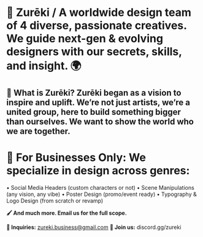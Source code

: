 # 🎌 Zurēki / A worldwide design team of 4 diverse, passionate creatives. We guide next-gen & evolving designers with our secrets, skills, and insight. 🌍

## 🍱 What is Zurēki? Zurēki began as a vision to inspire and uplift. We’re not just artists, we’re a united group, here to build something bigger than ourselves. We want to show the world who we are together.

# 🍙 For Businesses Only: We specialize in design across genres:

• Social Media Headers (custom characters or not)
• Scene Manipulations (any vision, any vibe) 
• Poster Design (promo/event ready) 
• Typography & Logo Design (from scratch or revamp)

**🖌️ And much more. Email us for the full scope.**

**📩 Inquiries:**  zureki.business@gmail.com 
**💬 Join us:** discord.gg/zureki
